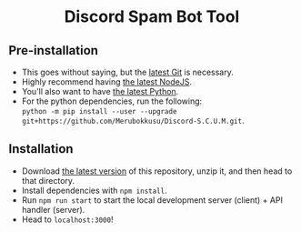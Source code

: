 <h1 align="center" style="border-bottom: none !important; margin-bottom: 5px !important;">Discord Spam Bot Tool</h1>

## Pre-installation
* This goes without saying, but the <a href="https://git-scm.com/download/win">latest Git</a> is necessary.
* Highly recommend having <a href="https://nodejs.org/en/">the latest NodeJS</a>.
* You'll also want to have <a href="https://www.python.org/downloads/">the latest Python</a>.
* For the python dependencies, run the following:<br/>
`python -m pip install --user --upgrade git+https://github.com/Merubokkusu/Discord-S.C.U.M.git`.

## Installation
* Download <a href="https://github.com/maxsaystransrights/discord-spam-bot/archive/refs/heads/master.zip">the latest version</a> of this repository, unzip it, and then head to that directory.
* Install dependencies with `npm install`.
* Run `npm run start` to start the local development server (client) + API handler (server).
* Head to `localhost:3000`!

